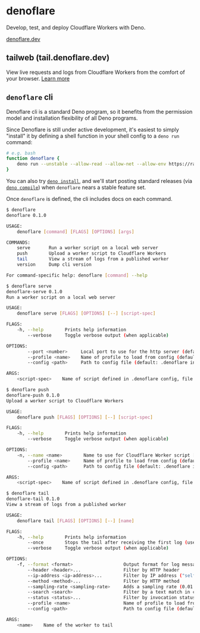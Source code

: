 # denoflare
Develop, test, and deploy Cloudflare Workers with Deno.

[denoflare.dev](https://denoflare.dev)

## tailweb (tail.denoflare.dev)

View live requests and logs from Cloudflare Workers from the comfort of your browser. [Learn more](./tailweb.md)

## `denoflare` cli

Denoflare cli is a standard Deno program, so it benefits from the permission model and installation flexibility of all Deno programs.

Since Denoflare is still under active development, it's easiest to simply "install" it by defining a shell function in your shell config to a `deno run` command:

```sh
# e.g. bash
function denoflare {
    deno run --unstable --allow-read --allow-net --allow-env https://raw.githubusercontent.com/skymethod/denoflare/v0.1.0/cli/cli.ts "$@"
}
```

You can also try [`deno install`](https://deno.land/manual@v1.13.2/tools/script_installer), and we'll start posting standard releases (via [`deno compile`](https://deno.land/manual@v1.13.2/tools/compiler)) when `denoflare` nears a stable feature set.

Once `denoflare` is defined, the cli includes docs on each command.

```sh
$ denoflare
denoflare 0.1.0

USAGE:
    denoflare [command] [FLAGS] [OPTIONS] [args]

COMMANDS:
    serve       Run a worker script on a local web server
    push        Upload a worker script to Cloudflare Workers
    tail        View a stream of logs from a published worker
    version     Dump cli version

For command-specific help: denoflare [command] --help
```

```sh
$ denoflare serve
denoflare-serve 0.1.0
Run a worker script on a local web server

USAGE:
    denoflare serve [FLAGS] [OPTIONS] [--] [script-spec]

FLAGS:
    -h, --help        Prints help information
        --verbose     Toggle verbose output (when applicable)

OPTIONS:
        --port <number>     Local port to use for the http server (default: 8080)
        --profile <name>    Name of profile to load from config (default: only profile or default profile in config)
        --config <path>     Path to config file (default: .denoflare in cwd or parents)

ARGS:
    <script-spec>    Name of script defined in .denoflare config, file path to bundled js worker, or an https url to a module-based worker .ts, e.g. https://path/to/worker.ts
```

```sh
$ denoflare push
denoflare-push 0.1.0
Upload a worker script to Cloudflare Workers

USAGE:
    denoflare push [FLAGS] [OPTIONS] [--] [script-spec]

FLAGS:
    -h, --help        Prints help information
        --verbose     Toggle verbose output (when applicable)

OPTIONS:
    -n, --name <name>        Name to use for Cloudflare Worker script [default: Name of script defined in .denoflare config, or https url basename sans extension]
        --profile <name>     Name of profile to load from config (default: only profile or default profile in config)
        --config <path>      Path to config file (default: .denoflare in cwd or parents)

ARGS:
    <script-spec>    Name of script defined in .denoflare config, file path to bundled js worker, or an https url to a module-based worker .ts, e.g. https://path/to/worker.ts
```

```sh
$ denoflare tail
denoflare-tail 0.1.0
View a stream of logs from a published worker

USAGE:
    denoflare tail [FLAGS] [OPTIONS] [--] [name]

FLAGS:
    -h, --help        Prints help information
        --once        Stops the tail after receiving the first log (useful for testing)
        --verbose     Toggle verbose output (when applicable)

OPTIONS:
    -f, --format <format>                   Output format for log messages [default: json]  [possible values: json, pretty]
        --header <header>...                Filter by HTTP header
        --ip-address <ip-address>...        Filter by IP address ("self" to filter your own IP address)
        --method <method>...                Filter by HTTP method
        --sampling-rate <sampling-rate>     Adds a sampling rate (0.01 for 1%) [default: 1]
        --search <search>                   Filter by a text match in console.log messages
        --status <status>...                Filter by invocation status [possible values: ok, error, canceled]
        --profile <name>                    Name of profile to load from config (default: only profile or default profile in config)
        --config <path>                     Path to config file (default: .denoflare in cwd or parents)

ARGS:
    <name>    Name of the worker to tail
```
